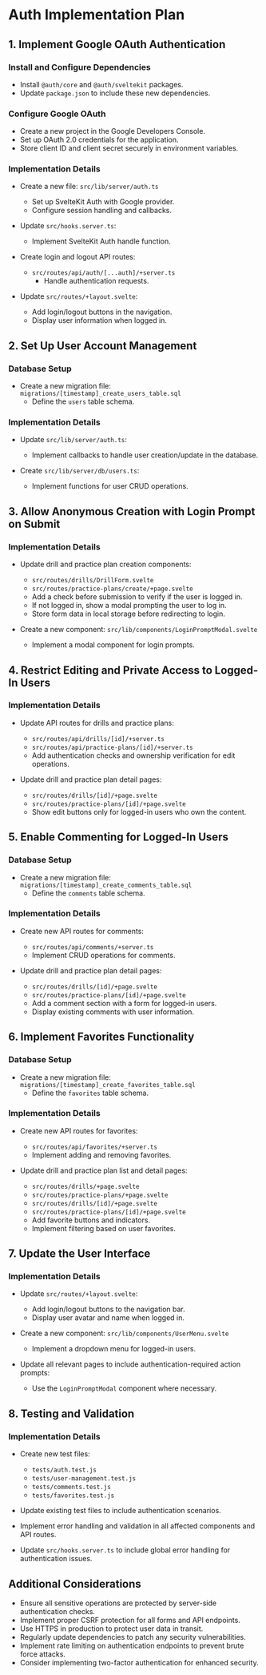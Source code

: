 # Auth Implementation Plan

## 1. Implement Google OAuth Authentication

### Install and Configure Dependencies
- Install `@auth/core` and `@auth/sveltekit` packages.
- Update `package.json` to include these new dependencies.

### Configure Google OAuth
- Create a new project in the Google Developers Console.
- Set up OAuth 2.0 credentials for the application.
- Store client ID and client secret securely in environment variables.

### Implementation Details
- Create a new file: `src/lib/server/auth.ts`
  - Set up SvelteKit Auth with Google provider.
  - Configure session handling and callbacks.

- Update `src/hooks.server.ts`:
  - Implement SvelteKit Auth handle function.

- Create login and logout API routes:
  - `src/routes/api/auth/[...auth]/+server.ts`
    - Handle authentication requests.

- Update `src/routes/+layout.svelte`:
  - Add login/logout buttons in the navigation.
  - Display user information when logged in.

## 2. Set Up User Account Management

### Database Setup
- Create a new migration file: `migrations/[timestamp]_create_users_table.sql`
  - Define the `users` table schema.

### Implementation Details
- Update `src/lib/server/auth.ts`:
  - Implement callbacks to handle user creation/update in the database.

- Create `src/lib/server/db/users.ts`:
  - Implement functions for user CRUD operations.

## 3. Allow Anonymous Creation with Login Prompt on Submit

### Implementation Details
- Update drill and practice plan creation components:
  - `src/routes/drills/DrillForm.svelte`
  - `src/routes/practice-plans/create/+page.svelte`
  - Add a check before submission to verify if the user is logged in.
  - If not logged in, show a modal prompting the user to log in.
  - Store form data in local storage before redirecting to login.

- Create a new component: `src/lib/components/LoginPromptModal.svelte`
  - Implement a modal component for login prompts.

## 4. Restrict Editing and Private Access to Logged-In Users

### Implementation Details
- Update API routes for drills and practice plans:
  - `src/routes/api/drills/[id]/+server.ts`
  - `src/routes/api/practice-plans/[id]/+server.ts`
  - Add authentication checks and ownership verification for edit operations.

- Update drill and practice plan detail pages:
  - `src/routes/drills/[id]/+page.svelte`
  - `src/routes/practice-plans/[id]/+page.svelte`
  - Show edit buttons only for logged-in users who own the content.

## 5. Enable Commenting for Logged-In Users

### Database Setup
- Create a new migration file: `migrations/[timestamp]_create_comments_table.sql`
  - Define the `comments` table schema.

### Implementation Details
- Create new API routes for comments:
  - `src/routes/api/comments/+server.ts`
  - Implement CRUD operations for comments.

- Update drill and practice plan detail pages:
  - `src/routes/drills/[id]/+page.svelte`
  - `src/routes/practice-plans/[id]/+page.svelte`
  - Add a comment section with a form for logged-in users.
  - Display existing comments with user information.

## 6. Implement Favorites Functionality

### Database Setup
- Create a new migration file: `migrations/[timestamp]_create_favorites_table.sql`
  - Define the `favorites` table schema.

### Implementation Details
- Create new API routes for favorites:
  - `src/routes/api/favorites/+server.ts`
  - Implement adding and removing favorites.

- Update drill and practice plan list and detail pages:
  - `src/routes/drills/+page.svelte`
  - `src/routes/practice-plans/+page.svelte`
  - `src/routes/drills/[id]/+page.svelte`
  - `src/routes/practice-plans/[id]/+page.svelte`
  - Add favorite buttons and indicators.
  - Implement filtering based on user favorites.

## 7. Update the User Interface

### Implementation Details
- Update `src/routes/+layout.svelte`:
  - Add login/logout buttons to the navigation bar.
  - Display user avatar and name when logged in.

- Create a new component: `src/lib/components/UserMenu.svelte`
  - Implement a dropdown menu for logged-in users.

- Update all relevant pages to include authentication-required action prompts:
  - Use the `LoginPromptModal` component where necessary.

## 8. Testing and Validation

### Implementation Details
- Create new test files:
  - `tests/auth.test.js`
  - `tests/user-management.test.js`
  - `tests/comments.test.js`
  - `tests/favorites.test.js`

- Update existing test files to include authentication scenarios.

- Implement error handling and validation in all affected components and API routes.

- Update `src/hooks.server.ts` to include global error handling for authentication issues.

## Additional Considerations

- Ensure all sensitive operations are protected by server-side authentication checks.
- Implement proper CSRF protection for all forms and API endpoints.
- Use HTTPS in production to protect user data in transit.
- Regularly update dependencies to patch any security vulnerabilities.
- Implement rate limiting on authentication endpoints to prevent brute force attacks.
- Consider implementing two-factor authentication for enhanced security.
